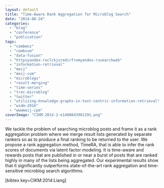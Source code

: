 ```yaml
---
layout: default
title: "Time-Aware Rank Aggregation for Microblog Search"
date: "2014-08-24"
categories:
  - "blog"
  - "conference"
  - "publication"
tags:
  - "combmnz"
  - "combsum"
  - "data-fusion"
  - "httpsyandex-ruclckjsredirfromyandex-rusearchweb"
  - "information-retrieval"
  - "meij"
  - "meij-com"
  - "microblogs"
  - "result-merging"
  - "time-series"
  - "trec-microblog"
  - "twitter"
  - "utilizing-knowledge-graphs-in-text-centric-information-retrieval"
  - "wsdm-2016"
  - "wwwmeij-cpm"
coverImage: "CIKM-2014-2-e1408843981291.png"
---
```


We tackle the problem of searching microblog posts and frame it as a rank aggregation problem where we merge result lists generated by separate rankers so as to produce a final ranking to be returned to the user. We propose a rank aggregation method, TimeRA, that is able to infer the rank scores of documents via latent factor modeling. It is time-aware and rewards posts that are published in or near a burst of posts that are ranked highly in many of the lists being aggregated. Our experimental results show that it significantly outperforms state-of-the-art rank aggregation and time-sensitive microblog search algorithms.

\[bibtex key=CIKM:2014:Liang\]
